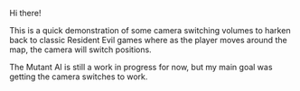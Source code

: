 Hi there!

This is a quick demonstration of some camera switching volumes to harken back to classic Resident Evil games where as the player moves around the map, the camera will switch positions.

The Mutant AI is still a work in progress for now, but my main goal was getting the camera switches to work.
